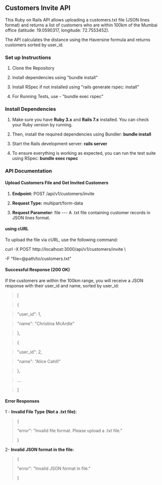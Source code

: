 ## Customers Invite API

This Ruby on Rails API allows uploading a customers.txt file (JSON lines
format) and returns a list of customers who are within 100km of the
Mumbai office (latitude: 19.0590317, longitude: 72.7553452).

The API calculates the distance using the Haversine formula and returns
customers sorted by user_id.

### Set up Instructions

1.  Clone the Repository

2.  Install dependencies using \"bundle install\"

3.  Install RSpec if not installed using \"rails generate rspec:
    install\"

4.  For Running Tests, use - "bundle exec rspec"

### Install Dependencies

1.  Make sure you have **Ruby 3.x** and **Rails 7.x** installed. You can
   check your Ruby version by running.

2.  Then, install the required dependencies using Bundler: **bundle
    install**

3.  Start the Rails development server: **rails server**

4.  To ensure everything is working as expected, you can run the test
    suite using RSpec: **bundle exec rspec**

### API Documentation

#### Upload Customers File and Get Invited Customers

1.  **Endpoint:** POST /api/v1/customers/invite

2.  **Request Type:** multipart/form-data

3.  **Request Parameter**: file --- A .txt file containing customer
    records in JSON lines format.

#### using cURL

To upload the file via cURL, use the following command:

curl -X POST http://localhost:3000/api/v1/customers/invite \\

-F \"file=@path/to/customers.txt\"

#### Successful Response (200 OK)

If the customers are within the 100km range, you will receive a JSON
response with their user_id and name, sorted by user_id:

>\[

>{

>\"user_id\": 1,

>\"name\": \"Christina McArdle\"

>},

>{

>\"user_id\": 2,

>\"name\": \"Alice Cahill\"

>},

>\...

>\]

#### Error Responses

1 - **Invalid File Type (Not a .txt file):**

> {
>
> \"error\": \"Invalid file format. Please upload a .txt file.\"
>
> }

2- **Invalid JSON format in the file:**

> {
>
> \"error\": \"Invalid JSON format in file.\"
>
> }
